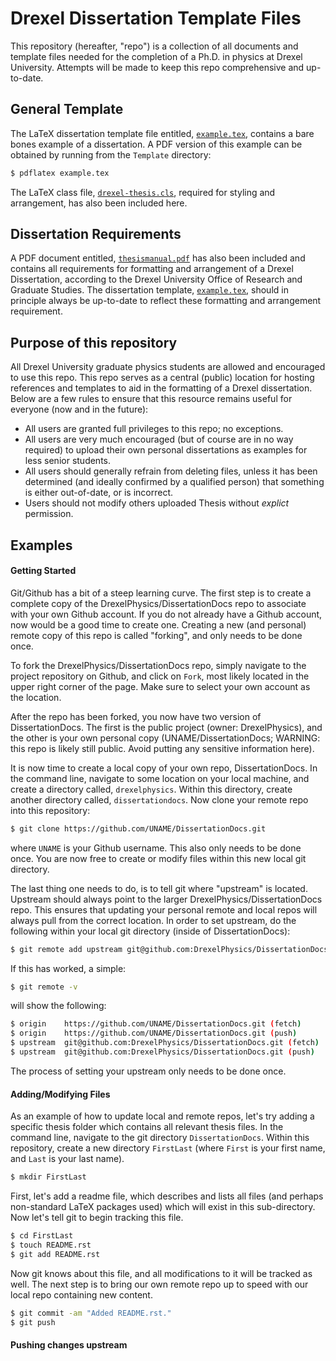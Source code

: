 # Drexel Dissertation Template Files

This repository (hereafter, "repo") is a collection of all documents
and template files needed for the completion of a Ph.D. in physics at
Drexel University. Attempts will be made to keep this repo
comprehensive and up-to-date.

## General Template

The LaTeX dissertation template file entitled, [`example.tex`](Templates/example.tex), contains a bare bones example of a dissertation. 
A PDF version of this example can be obtained by running from the `Template` directory:

``` bash
$ pdflatex example.tex
```

The LaTeX class file, [`drexel-thesis.cls`](Templates/drexel-thesis.cls), required for styling and arrangement, has also been included here.

## Dissertation Requirements

A PDF document entitled, [`thesismanual.pdf`](Templates/thesismanual.pdf?raw=true) has also been included and contains all requirements for formatting and arrangement of
a Drexel Dissertation, according to the Drexel University Office of Research and Graduate Studies. 
The dissertation template, [`example.tex`](Templates/example.tex), should in principle always be up-to-date to reflect these formatting and arrangement requirement.

## Purpose of this repository

All Drexel University graduate physics students are allowed and
encouraged to use this repo. This repo serves as a central (public)
location for hosting references and templates to aid in the formatting
of a Drexel dissertation. Below are a few rules to ensure that this
resource remains useful for everyone (now and in the future):

  * All users are granted full privileges to this repo; no exceptions.
  * All users are very much encouraged (but of course are in no way required) to upload their own personal dissertations as examples for less senior students.
  * All users should generally refrain from deleting files, unless it has been determined (and ideally confirmed by a qualified person) that something is either out-of-date, or is incorrect. 
  * Users should not modify others uploaded Thesis without _explict_ permission.

## Examples

#### Getting Started

Git/Github has a bit of a steep learning curve. The first step is to
create a complete copy of the DrexelPhysics/DissertationDocs
repo to associate with your own Github account. If you do not already
have a Github account, now would be a good time to create one. 
Creating a new (and personal) remote copy of this repo is called
"forking", and only needs to be done once.

To fork the DrexelPhysics/DissertationDocs repo, simply navigate to
the project repository on Github, and click on `Fork`, most likely
located in the upper right corner of the page. Make sure to select
your own account as the location.

After the repo has been forked, you now have two version of
DissertationDocs. The first is the public project (owner:
DrexelPhysics), and the other is your own personal copy
(UNAME/DissertationDocs; WARNING: this repo is likely still
public. Avoid putting any sensitive information here).  

It is now time to create a local copy of your own repo,
DissertationDocs. In the command line, navigate to some location 
on your local machine, and create a directory called, `drexelphysics`.
Within this directory, create another directory called,
`dissertationdocs`. Now clone your remote repo into this repository:

``` bash
$ git clone https://github.com/UNAME/DissertationDocs.git
```

where `UNAME` is your Github username. This also only needs to be done
once. You are now free to create or modify files within this new local
git directory.

The last thing one needs to do, is to tell git where "upstream" is
located. Upstream should always point to the larger
DrexelPhysics/DissertationDocs repo. This ensures that updating your
personal remote and local repos will always pull from the correct
location. In order to set upstream, do the following within your local
git directory (inside of DissertationDocs):

``` bash
$ git remote add upstream git@github.com:DrexelPhysics/DissertationDocs.git
```
If this has worked, a simple:

``` bash
$ git remote -v
```

will show the following: 

``` bash
$ origin	https://github.com/UNAME/DissertationDocs.git (fetch)
$ origin	https://github.com/UNAME/DissertationDocs.git (push)
$ upstream	git@github.com:DrexelPhysics/DissertationDocs.git (fetch)
$ upstream	git@github.com:DrexelPhysics/DissertationDocs.git (push)
```

The process of setting your upstream only needs to be done once.

#### Adding/Modifying Files

As an example of how to update local and remote repos, let's try
adding a specific thesis folder which contains all relevant thesis
files. In the command line, navigate to the git directory
`DissertationDocs`. Within this repository, create a new directory
`FirstLast` (where `First` is your first name, and `Last` is your last
name). 

``` bash
$ mkdir FirstLast
```

First, let's add a readme file, which describes and lists all files
(and perhaps non-standard LaTeX packages used) which will exist in
this sub-directory. Now let's tell git to begin tracking this file.

``` bash
$ cd FirstLast
$ touch README.rst 
$ git add README.rst 
```

Now git knows about this file, and all modifications to it will
be tracked as well. The next step is to bring our own remote repo up
to speed with our local repo containing new content.

``` bash
$ git commit -am "Added README.rst."
$ git push
```

#### Pushing changes upstream

